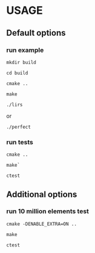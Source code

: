 # USAGE
## Default options
### run example

```
mkdir build
```
```
cd build
```
```
cmake ..
```
```
make
```

```
./lirs
```
 or
```
./perfect
```

 ### run tests

```
cmake ..
```
```
make`
```
```
ctest
```

## Additional options

### run 10 million elements test

```
cmake -DENABLE_EXTRA=ON ..
```
```
make
```
```
ctest
```
